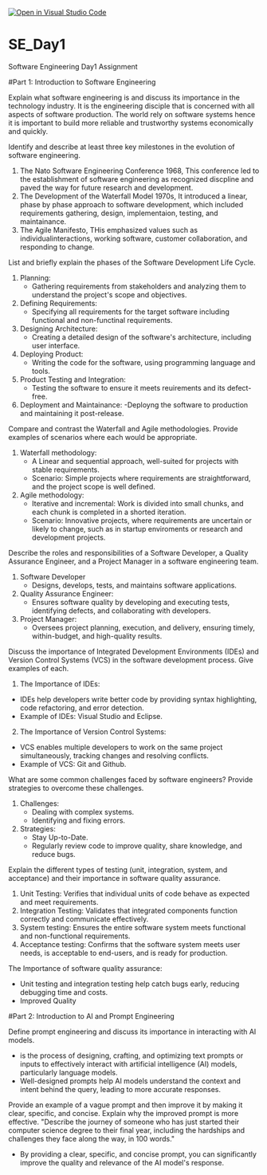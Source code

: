 [![Open in Visual Studio Code](https://classroom.github.com/assets/open-in-vscode-2e0aaae1b6195c2367325f4f02e2d04e9abb55f0b24a779b69b11b9e10269abc.svg)](https://classroom.github.com/online_ide?assignment_repo_id=18529740&assignment_repo_type=AssignmentRepo)
# SE_Day1
Software Engineering Day1 Assignment

#Part 1: Introduction to Software Engineering

Explain what software engineering is and discuss its importance in the technology industry.
It is the engineering disciple that is concerned with all aspects of software production.
The world rely on software systems hence it is important to build more reliable and trustworthy systems economically and quickly.


Identify and describe at least three key milestones in the evolution of software engineering.
1. The Nato Software Engineering Conference 1968, This conference led to the establishment of software engineering as recognized discpline and paved the way for future research and development.
2. The Development of the Waterfall Model 1970s, It introduced a linear, phase by phase approach to software development, which included requirements gathering, design, implementaion, testing, and maintainance.
3. The Agile Manifesto, THis emphasized values such as individualinteractions, working software, customer collaboration, and responding to change.

List and briefly explain the phases of the Software Development Life Cycle.
1. Planning: 
   - Gathering requirements from stakeholders and analyzing them to understand the project's scope and objectives.
2. Defining Requirements:
   - Specifying all requirements for the target software including functional and non-functinal requirements.
3. Designing Architecture:
   - Creating a detailed design of the software's architecture, including user interface.
4. Deploying Product:
   - Writing the code for the software, using programming language and tools.
5. Product Testing and Integration:
   - Testing the software to ensure it meets reuirements and its defect-free.
6. Deployment and Maintainance:
   -Deployng the software to production and maintaining it post-release.
    


Compare and contrast the Waterfall and Agile methodologies. Provide examples of scenarios where each would be appropriate.
1. Waterfall methodology:
   - A Linear and sequential approach, well-suited for projects with stable requirements.
   - Scenario: Simple projects where requirements are straightforward, and the project scope is well defined.
2. Agile methodology:
   - Iterative and incremental: Work is divided into small chunks, and each chunk is completed in a shorted iteration.
   - Scenario: Innovative projects, where requirements  are uncertain or likely to change, such as in startup enviroments or research and development projects.



Describe the roles and responsibilities of a Software Developer, a Quality Assurance Engineer, and a Project Manager in a software engineering team.
1. Software Developer
   - Designs, develops, tests, and maintains software applications.
2. Quality Assurance Engineer:
   - Ensures software quality by developing and executing tests, identifying defects, and collaborating with developers.
3. Project Manager:
   - Oversees project planning, execution, and delivery, ensuring timely, within-budget, and high-quality results.


Discuss the importance of Integrated Development Environments (IDEs) and Version Control Systems (VCS) in the software development process. Give examples of each.
1. The Importance of IDEs:
  - IDEs help developers write better code by providing syntax highlighting, code refactoring, and error detection.
  - Example of IDEs: Visual Studio and Eclipse.
2. The Importance of Version Control Systems:
  - VCS enables multiple developers to work on the same project simultaneously, tracking changes and resolving conflicts.
  - Example of VCS: Git and Github.


What are some common challenges faced by software engineers? Provide strategies to overcome these challenges.
1. Challenges:
   -  Dealing with complex systems.
   -   Identifying and fixing errors.
2. Strategies:
   - Stay Up-to-Date.
   - Regularly review code to improve quality, share knowledge, and reduce bugs.


Explain the different types of testing (unit, integration, system, and acceptance) and their importance in software quality assurance.
1. Unit Testing: Verifies that individual units of code behave as expected and meet requirements.
2. Integration Testing: Validates that integrated components function correctly and communicate effectively.
3. System testing: Ensures the entire software system meets functional and non-functional requirements.
4. Acceptance testing: Confirms that the software system meets user needs, is acceptable to end-users, and is ready for production.

The Importance of software quality assurance:
- Unit testing and integration testing help catch bugs early, reducing debugging time and costs.
- Improved Quality
  


#Part 2: Introduction to AI and Prompt Engineering


Define prompt engineering and discuss its importance in interacting with AI models.
-  is the process of designing, crafting, and optimizing text prompts or inputs to effectively interact with artificial intelligence (AI) models, particularly language models.
-  Well-designed prompts help AI models understand the context and intent behind the query, leading to more accurate responses.

Provide an example of a vague prompt and then improve it by making it clear, specific, and concise. Explain why the improved prompt is more effective.
"Describe the journey of someone who has just started their computer science degree to their final year, including the hardships and challenges they face along the way, in 100 words."

- By providing a clear, specific, and concise prompt, you can significantly improve the quality and relevance of the AI model's response.


